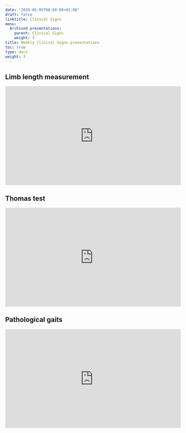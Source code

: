 ```yaml
---
date: "2019-05-05T00:00:00+01:00"
draft: false
linktitle: Clinical Signs
menu:
  Archived presentations:
    parent: Clinical Signs
    weight: 3
title: Weekly Clinical Signs presentations
toc: true
type: docs
weight: 3
---
```

## Limb length measurement

<iframe width="560" height="315" src="https://www.youtube.com/embed/mo16LIKC6Q4" frameborder="0" allow="accelerometer; autoplay; clipboard-write; encrypted-media; gyroscope; picture-in-picture" allowfullscreen></iframe>

## Thomas test

<iframe width="560" height="315" src="https://www.youtube.com/embed/2eecqdXoyw4" frameborder="0" allow="accelerometer; autoplay; clipboard-write; encrypted-media; gyroscope; picture-in-picture" allowfullscreen></iframe>

## Pathological gaits

<iframe width="560" height="315" src="https://www.youtube.com/embed/gsRKM8QiHdo" frameborder="0" allow="accelerometer; autoplay; clipboard-write; encrypted-media; gyroscope; picture-in-picture" allowfullscreen></iframe>